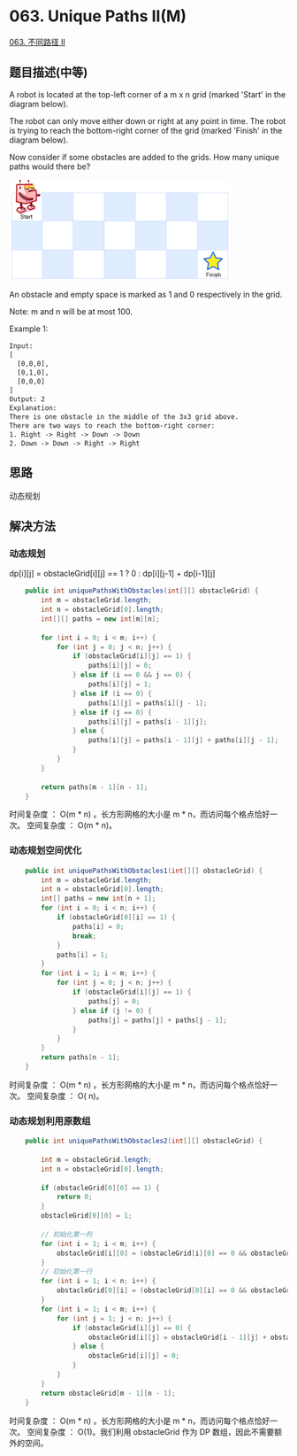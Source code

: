 # 063. Unique Paths II\(M\)

[063. 不同路径 II](https://leetcode-cn.com/problems/unique-paths-ii/)

## 题目描述\(中等\)

A robot is located at the top-left corner of a m x n grid \(marked 'Start' in the diagram below\).

The robot can only move either down or right at any point in time. The robot is trying to reach the bottom-right corner of the grid \(marked 'Finish' in the diagram below\).

Now consider if some obstacles are added to the grids. How many unique paths would there be?

![](/assets/001-100/063-p-1.png)

An obstacle and empty space is marked as 1 and 0 respectively in the grid.

Note: m and n will be at most 100.

Example 1:

```
Input:
[
  [0,0,0],
  [0,1,0],
  [0,0,0]
]
Output: 2
Explanation:
There is one obstacle in the middle of the 3x3 grid above.
There are two ways to reach the bottom-right corner:
1. Right -> Right -> Down -> Down
2. Down -> Down -> Right -> Right
```

## 思路

动态规划


## 解决方法

### 动态规划

dp[i][j] = obstacleGrid[i][j] == 1 ? 0 : dp[i][j-1] + dp[i-1][j]

```java
    public int uniquePathsWithObstacles(int[][] obstacleGrid) {
        int m = obstacleGrid.length;
        int n = obstacleGrid[0].length;
        int[][] paths = new int[m][n];

        for (int i = 0; i < m; i++) {
            for (int j = 0; j < n; j++) {
                if (obstacleGrid[i][j] == 1) {
                    paths[i][j] = 0;
                } else if (i == 0 && j == 0) {
                    paths[i][j] = 1;
                } else if (i == 0) {
                    paths[i][j] = paths[i][j - 1];
                } else if (j == 0) {
                    paths[i][j] = paths[i - 1][j];
                } else {
                    paths[i][j] = paths[i - 1][j] + paths[i][j - 1];
                }
            }
        }

        return paths[m - 1][n - 1];
    }
```
时间复杂度 ： O(m \* n) 。长方形网格的大小是 m * n，而访问每个格点恰好一次。
空间复杂度 ： O(m \* n)。

### 动态规划空间优化

```java
    public int uniquePathsWithObstacles1(int[][] obstacleGrid) {
        int m = obstacleGrid.length;
        int n = obstacleGrid[0].length;
        int[] paths = new int[n + 1];
        for (int i = 0; i < n; i++) {
            if (obstacleGrid[0][i] == 1) {
                paths[i] = 0;
                break;
            }
            paths[i] = 1;
        }
        for (int i = 1; i < m; i++) {
            for (int j = 0; j < n; j++) {
                if (obstacleGrid[i][j] == 1) {
                    paths[j] = 0;
                } else if (j != 0) {
                    paths[j] = paths[j] + paths[j - 1];
                }
            }
        }
        return paths[n - 1];
    }
```

时间复杂度 ： O(m \* n) 。长方形网格的大小是 m * n，而访问每个格点恰好一次。
空间复杂度 ： O( n)。



### 动态规划利用原数组


```java
    public int uniquePathsWithObstacles2(int[][] obstacleGrid) {

        int m = obstacleGrid.length;
        int n = obstacleGrid[0].length;

        if (obstacleGrid[0][0] == 1) {
            return 0;
        }
        obstacleGrid[0][0] = 1;

        // 初始化第一列
        for (int i = 1; i < m; i++) {
            obstacleGrid[i][0] = (obstacleGrid[i][0] == 0 && obstacleGrid[i - 1][0] == 1) ? 1 : 0;
        }
        // 初始化第一行
        for (int i = 1; i < n; i++) {
            obstacleGrid[0][i] = (obstacleGrid[0][i] == 0 && obstacleGrid[0][i - 1] == 1) ? 1 : 0;
        }
        for (int i = 1; i < m; i++) {
            for (int j = 1; j < n; j++) {
                if (obstacleGrid[i][j] == 0) {
                    obstacleGrid[i][j] = obstacleGrid[i - 1][j] + obstacleGrid[i][j - 1];
                } else {
                    obstacleGrid[i][j] = 0;
                }
            }
        }
        return obstacleGrid[m - 1][n - 1];
    }

```
时间复杂度 ： O(m \* n) 。长方形网格的大小是 m * n，而访问每个格点恰好一次。
空间复杂度 ： O(1)。我们利用 obstacleGrid 作为 DP 数组，因此不需要额外的空间。

